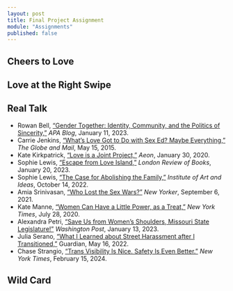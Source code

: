 ```yaml
---
layout: post
title: Final Project Assignment
module: "Assignments"
published: false
---
```


## Cheers to Love

## Love at the Right Swipe

## Real Talk

- Rowan Bell, [“Gender Together: Identity, Community, and the Politics of Sincerity,”](https://blog.apaonline.org/2023/01/11/gender-together-identity-community-and-the-politics-of-sincerity/) *APA Blog*, January 11, 2023.
- Carrie Jenkins, [“What’s Love Got to Do with Sex Ed? Maybe Everything,”](https://www.theglobeandmail.com/opinion/whats-love-got-to-do-with-sex-ed-maybe-everything/article24456722/) *The Globe and Mail*, May 15, 2015.
- Kate Kirkpatrick, [“Love is a Joint Project,”](https://aeon.co/essays/simone-de-beauvoirs-authentic-love-is-a-project-of-equals) *Aeon*, January 30, 2020.
- Sophie Lewis, [“Escape from Love Island,”](https://www.lrb.co.uk/blog/2023/january/escape-from-love-island) *London Review of Books*, January 20, 2023.
- Sophie Lewis, [“The Case for Abolishing the Family,”](https://iai.tv/articles/the-case-for-abolishing-the-family-auid-2267) *Institute of Art and Ideas*, October 14, 2022.
- Amia Srinivasan, [“Who Lost the Sex Wars?”](https://www.newyorker.com/magazine/2021/09/13/who-lost-the-sex-wars) *New Yorker*, September 6, 2021.
- Kate Manne, [“Women Can Have a Little Power, as a Treat,”](https://www.nytimes.com/2020/07/28/opinion/biden-vice-president-woman.html) *New York Times*, July 28, 2020.
- Alexandra Petri, [“Save Us from Women’s Shoulders, Missouri State Legislature!”](https://web.archive.org/web/20230113192227/https://www.washingtonpost.com/opinions/2023/01/13/missouri-legislature-dress-code-cardigan-satire/) *Washington Post*, January 13, 2023.
- Julia Serano, [“What I Learned about Street Harassment after I Transitioned,”](https://www.theguardian.com/world/2022/may/16/street-harassment-women-public) Guardian, May 16, 2022.
- Chase Strangio, [“Trans Visibility Is Nice. Safety Is Even Better.”](https://www.nytimes.com/2024/02/15/opinion/trans-visibility-legislative-rights.html?unlocked_article_code=1.bE4.mSIL.itA_jnNNWmHM&smid=url-share) *New York Times*, February 15, 2024. 

## Wild Card
